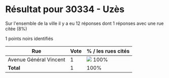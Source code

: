 # Résultat pour 30334 - Uzès

Sur l'ensemble de la ville il y a eu 12 réponses dont 1 réponses avec une rue citée (8%)

1 points noirs identifiés

| Rue | Vote | % / les rues cités|
|-----|------|-------------------|
| Avenue Général Vincent | 1 | <img src="../../img/bar_100.gif" />&nbsp;100%|
| **Total** | 1 | 100%|
